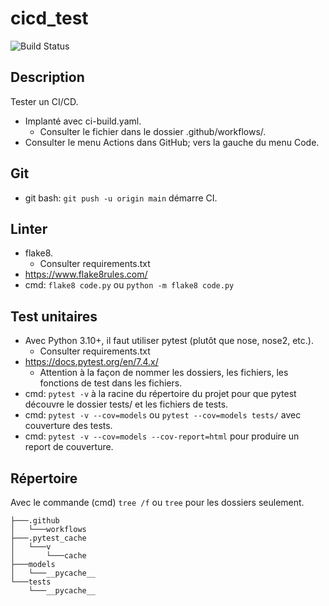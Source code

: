 # cicd_test

![Build Status](https://github.com/ugolabo/devops-capstone-project/actions/workflows/ci-build.yaml/badge.svg)

## Description

Tester un CI/CD.

- Implanté avec ci-build.yaml.
	- Consulter le fichier dans le dossier .github/workflows/.
- Consulter le menu Actions dans GitHub; vers la gauche du menu Code.

## Git

- git bash: `git push -u origin main` démarre CI.

## Linter

- flake8.
	- Consulter requirements.txt
- https://www.flake8rules.com/
- cmd: `flake8 code.py` ou `python -m flake8 code.py`

## Test unitaires

- Avec Python 3.10+, il faut utiliser pytest (plutôt que nose, nose2, etc.).
	- Consulter requirements.txt
- https://docs.pytest.org/en/7.4.x/
	- Attention à la façon de nommer les dossiers, les fichiers, les fonctions de test dans les fichiers.
- cmd: `pytest -v` à la racine du répertoire du projet pour que pytest découvre le dossier tests/ et les fichiers de tests.
- cmd: `pytest -v --cov=models` ou `pytest --cov=models tests/` avec couverture des tests.
- cmd: `pytest -v --cov=models --cov-report=html` pour produire un report de couverture.

## Répertoire

Avec le commande (cmd) `tree /f` ou `tree` pour les dossiers seulement.

```text
├───.github
│   └───workflows
├───.pytest_cache
│   └───v
│       └───cache
├───models
│   └───__pycache__
└───tests
    └───__pycache__
```
